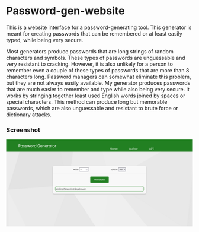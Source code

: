 # Password-gen-website
This is a website interface for a password-generating tool. This generator is meant for creating passwords that can be remembered or at least easily typed, while being very secure. 

Most generators produce passwords that are long strings of random characters and symbols. These types of passwords are unguessable and very resistant to cracking. However, it is also unlikely for a person to remember even a couple of these types of passwords that are more than 8 characters long. Password managers can somewhat eliminate this problem, but they are not always easily available. My generator produces passwords that are much easier to remember and type while also being very secure. It works by stringing together least used English words joined by spaces or special characters. This method can produce long but memorable passwords, which are also unguessable and resistant to brute force or dictionary attacks.  


### Screenshot

![ss](./img/homepage.png)
